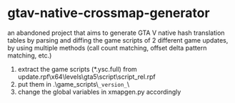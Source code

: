 # gtav-native-crossmap-generator

an abandoned project that aims to generate GTA V native hash translation tables by parsing and diffing the game scripts of 2 different game updates, by using multiple methods (call count matching, offset delta pattern matching, etc.)

1. extract the game scripts (*.ysc.full) from update.rpf\x64\levels\gta5\script\script_rel.rpf
2. put them in .\game_scripts\\`_version_`\
3. change the global variables in xmapgen.py accordingly
